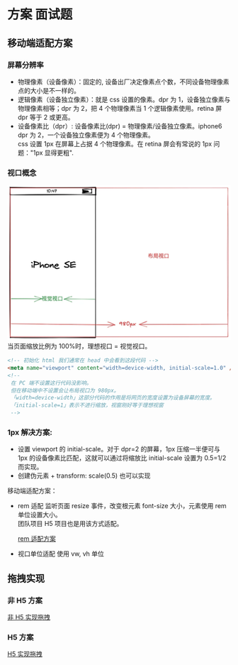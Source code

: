 # 方案 面试题

## 移动端适配方案

### 屏幕分辨率

- 物理像素（设备像素）：固定的, 设备出厂决定像素点个数，不同设备物理像素点的大小是不一样的。
- 逻辑像素（设备独立像素）：就是 css 设置的像素。dpr 为 1，设备独立像素与物理像素相等；dpr 为 2，把 4 个物理像素当 1 个逻辑像素使用。retina 屏 dpr 等于 2 或更高。
- 设备像素比（dpr）: 设备像素比(dpr) = 物理像素/设备独立像素。iphone6 dpr 为 2，一个设备独立像素便为 4 个物理像素。\
  css 设置 1px 在屏幕上占据 4 个物理像素。在 retina 屏会有常说的 1px 问题："1px 显得更粗".

### 视口概念

![视口概念图](./imgs/布局视口_视觉视口_理想视口.png)
当页面缩放比例为 100%时，理想视口 = 视觉视口。

```html
<!-- 初始化 html 我们通常在 head 中会看到这段代码 -->
<meta name="viewport" content="width=device-width, initial-scale=1.0" />
<!-- 
 在 PC 端不设置这行代码没影响。
 但在移动端中不设置会让布局视口为 980px。
 「width=device-width」这部分代码的作用是将网页的宽度设置为设备屏幕的宽度。
 「initial-scale=1」表示不进行缩放，视窗刚好等于理想视窗
 -->
```

### **1px 解决方案:**

- 设置 viewport 的 initial-scale。对于 dpr=2 的屏幕，1px 压缩一半便可与 1px 的设备像素比匹配，这就可以通过将缩放比 initial-scale 设置为 0.5=1/2 而实现。
- 创建伪元素 + transform: scale(0.5) 也可以实现

移动端适配方案：

- rem 适配
  监听页面 resize 事件，改变根元素 font-size 大小，元素使用 rem 单位设置大小。\
  团队项目 H5 项目也是用该方式适配。

  [rem 适配方案](./demo/rem适配方案.html)

- 视口单位适配
  使用 vw, vh 单位

## 拖拽实现

### 非 H5 方案

[非 H5 实现拖拽](./demo/手写拖拽实现.html)

### H5 方案

[H5 实现拖拽](./demo/H5实现拖拽.html)
